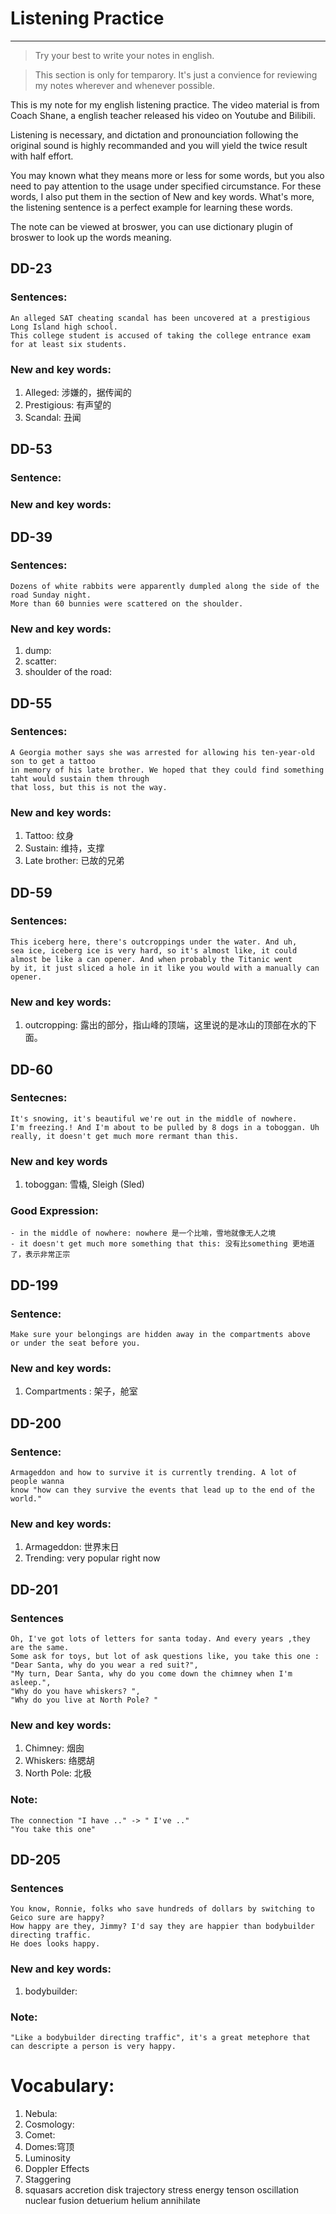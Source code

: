 # Listening Practice
---
> Try your best to write your notes in english.

> This section is only for temparory. It's just a convience for reviewing my notes wherever and whenever possible.

This is my note for my english listening practice. The video material is from Coach Shane, a english teacher
released his video on Youtube and Bilibili.

Listening is necessary, and dictation and pronounciation following the original sound is highly recommanded and you will yield the twice result with half effort.

You may known what they means more or less for some words, but you also need to pay attention to 
the usage under specified circumstance. For these words, I also put them in the section of 
New and key words. What's more, the listening sentence is a perfect example for learning these words.

The note can be viewed at broswer, you can use dictionary plugin of broswer to look up the words meaning.


## DD-23
### Sentences:
    An alleged SAT cheating scandal has been uncovered at a prestigious Long Island high school.
    This college student is accused of taking the college entrance exam for at least six students.

### New and key words:
1. Alleged: 涉嫌的，据传闻的
2. Prestigious: 有声望的
3. Scandal: 丑闻

## DD-53
### Sentence:

### New and key words:


## DD-39
### Sentences:
    Dozens of white rabbits were apparently dumpled along the side of the road Sunday night.
    More than 60 bunnies were scattered on the shoulder. 

### New and key words:
1. dump:
2. scatter:
3. shoulder of the road: 

## DD-55
### Sentences:
    A Georgia mother says she was arrested for allowing his ten-year-old son to get a tattoo
    in memory of his late brother. We hoped that they could find something taht would sustain them through
    that loss, but this is not the way.

### New and key words:
1. Tattoo: 纹身
2. Sustain: 维持，支撑
3. Late brother: 已故的兄弟

## DD-59
### Sentences:
    This iceberg here, there's outcroppings under the water. And uh, 
    sea ice, iceberg ice is very hard, so it's almost like, it could
    almost be like a can opener. And when probably the Titanic went
    by it, it just sliced a hole in it like you would with a manually can opener. 

### New and key words:
1. outcropping: 露出的部分，指山峰的顶端，这里说的是冰山的顶部在水的下面。

## DD-60
### Sentecnes:
    It's snowing, it's beautiful we're out in the middle of nowhere.
    I'm freezing.! And I'm about to be pulled by 8 dogs in a toboggan. Uh really, it doesn't get much more rermant than this.

### New and key words
1. toboggan: 雪橇, Sleigh (Sled)

### Good Expression:
    - in the middle of nowhere: nowhere 是一个比喻，雪地就像无人之境
    - it doesn't get much more something that this: 没有比something 更地道了，表示非常正宗


## DD-199
### Sentence:
    Make sure your belongings are hidden away in the compartments above 
    or under the seat before you.

### New and key words:
1. Compartments : 架子，舱室


## DD-200
### Sentence:
    Armageddon and how to survive it is currently trending. A lot of people wanna 
    know "how can they survive the events that lead up to the end of the world."


### New and key words:
1. Armageddon: 世界末日
2. Trending: very popular right now

## DD-201
### Sentences
    Oh, I've got lots of letters for santa today. And every years ,they are the same. 
    Some ask for toys, but lot of ask questions like, you take this one :
    "Dear Santa, why do you wear a red suit?",
    "My turn, Dear Santa, why do you come down the chimney when I'm asleep.",
    "Why do you have whiskers? ",
    "Why do you live at North Pole? "


### New and key words:
1. Chimney: 烟囱
2. Whiskers: 络腮胡
3. North Pole: 北极

### Note:
    The connection "I have .." -> " I've .."
    "You take this one"


## DD-205
### Sentences
    You know, Ronnie, folks who save hundreds of dollars by switching to Geico sure are happy?
    How happy are they, Jimmy? I'd say they are happier than bodybuilder directing traffic.
    He does looks happy.

### New and key words:
1. bodybuilder:

### Note:
    "Like a bodybuilder directing traffic", it's a great metephore that can descripte a person is very happy.


# Vocabulary:
1. Nebula:
2. Cosmology:
3. Comet:
4. Domes:穹顶
5. Luminosity
6. Doppler Effects
7. Staggering
8. squasars
accretion disk
trajectory
stress energy tenson
oscillation
nuclear fusion
detuerium
helium
annihilate